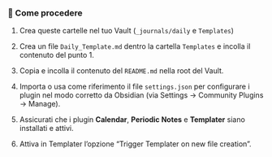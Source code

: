 ### 🔧 Come procedere

1. Crea queste cartelle nel tuo Vault (`_journals/daily` e `Templates`)
    
2. Crea un file `Daily_Template.md` dentro la cartella `Templates` e incolla il contenuto del punto 1.
    
3. Copia e incolla il contenuto del `README.md` nella root del Vault.
    
4. Importa o usa come riferimento il file `settings.json` per configurare i plugin nel modo corretto da Obsidian (via Settings → Community Plugins → Manage).
    
5. Assicurati che i plugin **Calendar**, **Periodic Notes** e **Templater** siano installati e attivi.
    
6. Attiva in Templater l’opzione “Trigger Templater on new file creation”.